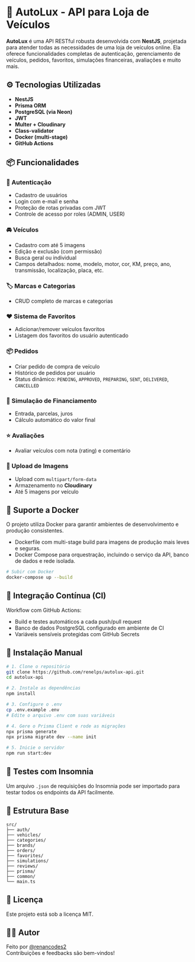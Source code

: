 # 🚗 AutoLux - API para Loja de Veículos

**AutoLux** é uma API RESTful robusta desenvolvida com **NestJS**, projetada para atender todas as necessidades de uma loja de veículos online. Ela oferece funcionalidades completas de autenticação, gerenciamento de veículos, pedidos, favoritos, simulações financeiras, avaliações e muito mais.

## ⚙️ Tecnologias Utilizadas

- **NestJS**
- **Prisma ORM**
- **PostgreSQL (via Neon)**
- **JWT**
- **Multer + Cloudinary**
- **Class-validator**
- **Docker (multi-stage)**
- **GitHub Actions**

## 📦 Funcionalidades

### 🔐 Autenticação

- Cadastro de usuários
- Login com e-mail e senha
- Proteção de rotas privadas com JWT
- Controle de acesso por roles (ADMIN, USER)

### 🚘 Veículos

- Cadastro com até 5 imagens
- Edição e exclusão (com permissão)
- Busca geral ou individual
- Campos detalhados: nome, modelo, motor, cor, KM, preço, ano, transmissão, localização, placa, etc.

### 🏷️ Marcas e Categorias

- CRUD completo de marcas e categorias

### ❤️ Sistema de Favoritos

- Adicionar/remover veículos favoritos
- Listagem dos favoritos do usuário autenticado

### 📦 Pedidos

- Criar pedido de compra de veículo
- Histórico de pedidos por usuário
- Status dinâmico: `PENDING`, `APPROVED`, `PREPARING`, `SENT`, `DELIVERED`, `CANCELLED`

### 💸 Simulação de Financiamento

- Entrada, parcelas, juros
- Cálculo automático do valor final

### ⭐ Avaliações

- Avaliar veículos com nota (rating) e comentário

### 📸 Upload de Imagens

- Upload com `multipart/form-data`
- Armazenamento no **Cloudinary**
- Até 5 imagens por veículo

## 🐳 Suporte a Docker

O projeto utiliza Docker para garantir ambientes de desenvolvimento e produção consistentes.

- Dockerfile com multi-stage build para imagens de produção mais leves e seguras.
- Docker Compose para orquestração, incluindo o serviço da API, banco de dados e rede isolada.

```bash
# Subir com Docker
docker-compose up --build
```

## 🔁 Integração Contínua (CI)

Workflow com GitHub Actions:

- Build e testes automáticos a cada push/pull request  
- Banco de dados PostgreSQL configurado em ambiente de CI  
- Variáveis sensíveis protegidas com GitHub Secrets

## 🔧 Instalação Manual

```bash
# 1. Clone o repositório
git clone https://github.com/renelps/autolux-api.git
cd autolux-api

# 2. Instale as dependências
npm install

# 3. Configure o .env
cp .env.example .env
# Edite o arquivo .env com suas variáveis

# 4. Gere o Prisma Client e rode as migrações
npx prisma generate
npx prisma migrate dev --name init

# 5. Inicie o servidor
npm run start:dev
```

## 🧪 Testes com Insomnia

Um arquivo `.json` de requisições do Insomnia pode ser importado para testar todos os endpoints da API facilmente.

## 📁 Estrutura Base

```
src/
├── auth/
├── vehicles/
├── categories/
├── brands/
├── orders/
├── favorites/
├── simulations/
├── reviews/
├── prisma/
├── common/
└── main.ts
```

## 📄 Licença

Este projeto está sob a licença MIT.

## 👨‍💻 Autor

Feito por [@renancodes2](https://github.com/renancodes2)  
Contribuições e feedbacks são bem-vindos!






